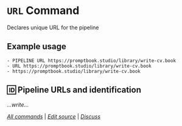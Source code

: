 <!--⚠️ WARNING: This code has been generated so that any manual changes will be overwritten-->

# `URL` Command

Declares unique URL for the pipeline

## Example usage

```
- PIPELINE URL https://promptbook.studio/library/write-cv.book
- URL https://promptbook.studio/library/write-cv.book
- https://promptbook.studio/library/write-cv.book
```

## 🆔 Pipeline URLs and identification

_...write..._

_[All commands](../README.md)_ | _[Edit source](https://github.com/webgptorg/promptbook/discussions/70)_ | _[Discuss](https://github.com/webgptorg/promptbook/discussions/70)_
